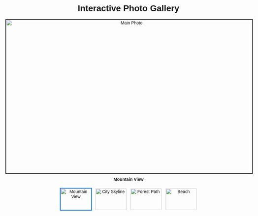 <!DOCTYPE html>
<html lang="en">
<head>
  <meta charset="UTF-8" />
  <title>Interactive Photo Gallery</title>
  <style>
    body {
      font-family: Arial, sans-serif;
      max-width: 800px;
      margin: 20px auto;
      text-align: center;
    }
    #main-photo {
      width: 100%;
      max-height: 500px;
      object-fit: contain;
      border: 2px solid #333;
      margin-bottom: 10px;
    }
    #caption {
      font-weight: bold;
      margin-bottom: 20px;
    }
    .thumbnail-container {
      display: flex;
      justify-content: center;
      gap: 10px;
      flex-wrap: wrap;
    }
    .thumbnail {
      width: 100px;
      height: 70px;
      object-fit: cover;
      cursor: pointer;
      border: 2px solid transparent;
      transition: border-color 0.3s ease;
    }
    .thumbnail:hover, .thumbnail.selected {
      border-color: #007bff;
    }
  </style>
</head>
<body>
  <h1>Interactive Photo Gallery</h1>

  <img id="main-photo" src="https://picsum.photos/id/1015/800/500" alt="Main Photo" />
  <div id="caption">Mountain View</div>

  <div class="thumbnail-container">
    <img class="thumbnail selected" src="https://picsum.photos/id/1015/100/70" alt="Mountain View" data-full="https://picsum.photos/id/1015/800/500" data-caption="Mountain View" />
    <img class="thumbnail" src="https://picsum.photos/id/1016/100/70" alt="City Skyline" data-full="https://picsum.photos/id/1016/800/500" data-caption="City Skyline" />
    <img class="thumbnail" src="https://picsum.photos/id/1018/100/70" alt="Forest Path" data-full="https://picsum.photos/id/1018/800/500" data-caption="Forest Path" />
    <img class="thumbnail" src="https://picsum.photos/id/1020/100/70" alt="Beach" data-full="https://picsum.photos/id/1020/800/500" data-caption="Beach" />
  </div>

  <script>
    const mainPhoto = document.getElementById('main-photo');
    const caption = document.getElementById('caption');
    const thumbnails = document.querySelectorAll('.thumbnail');

    thumbnails.forEach(thumbnail => {
      thumbnail.addEventListener('click', () => {
        // Cập nhật ảnh lớn
        mainPhoto.src = thumbnail.dataset.full;
        mainPhoto.alt = thumbnail.alt;
        // Cập nhật caption
        caption.textContent = thumbnail.dataset.caption;
        // Xoá chọn ở ảnh cũ
        thumbnails.forEach(t => t.classList.remove('selected'));
        // Thêm chọn ảnh mới
        thumbnail.classList.add('selected');
      });
    });
  </script>
</body>
</html>
